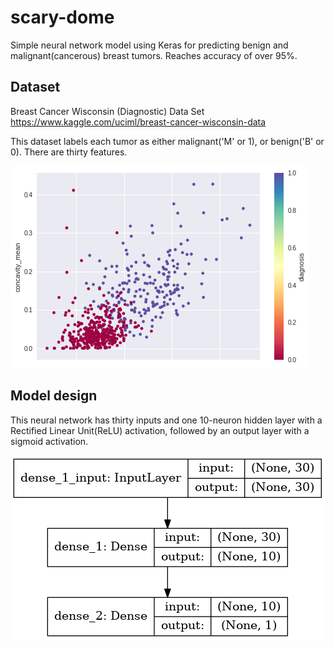 # scary-dome
Simple neural network model using Keras for predicting benign and malignant(cancerous) breast tumors.
Reaches accuracy of over 95%.

## Dataset
Breast Cancer Wisconsin (Diagnostic) Data Set
https://www.kaggle.com/uciml/breast-cancer-wisconsin-data

This dataset labels each tumor as either malignant('M' or 1), or benign('B' or 0). There are thirty features.

![alt text](https://github.com/jerome9189/scary-dome/blob/master/images/plot.png?raw=true "Data")


## Model design
This neural network has thirty inputs and one 10-neuron hidden layer with a Rectified Linear Unit(ReLU) activation, followed by an output layer with a sigmoid activation.

![alt text](https://github.com/jerome9189/scary-dome/blob/master/images/model.png?raw=true "Neural Network Model")
